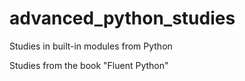 # advanced_python_studies
 Studies in built-in modules from Python
 
 Studies from the book "Fluent Python"
